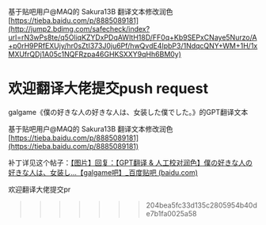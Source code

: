 基于贴吧用户@MAQ的 Sakura13B 翻译文本修改润色
[https://tieba.baidu.com/p/8885089181](http://jump2.bdimg.com/safecheck/index?url=rN3wPs8te/q5OliqKZYDxPDqAWItH18D/FF0q+Kb9SEPxCNaye5Nurzo/A+p0rH9PRfEXUjy/hr0sZtI373J0ju6Pf/hwQvdE4IpbP3/1NdqcQNY+WM+1H/1xMXUfrQDj1A05c1NQFRzpa46GHKSXXY9qHh6BM0y)

欢迎翻译大佬提交push request
============================

galgame《僕の好きな人の好きな人は、女装した僕でした。》的GPT翻译文本

基于贴吧用户@MAQ的 Sakura13B 翻译文本修改润色
[https://tieba.baidu.com/p/8885089181](https://tieba.baidu.com/p/8885089181)

补丁详见这个帖子：[【图片】回复：【GPT翻译 &amp; 人工校对润色】僕の好きな人の好きな人は、女装し…【galgame吧】_百度贴吧 (baidu.com)](https://tieba.baidu.com/p/8908737119?pn=3)

欢迎翻译大佬提交pr

>>>>>>> 204bea5fc33d135c2805954b40de7b1fa0025a58
>>>>>>>
>>>>>>
>>>>>
>>>>
>>>
>>
